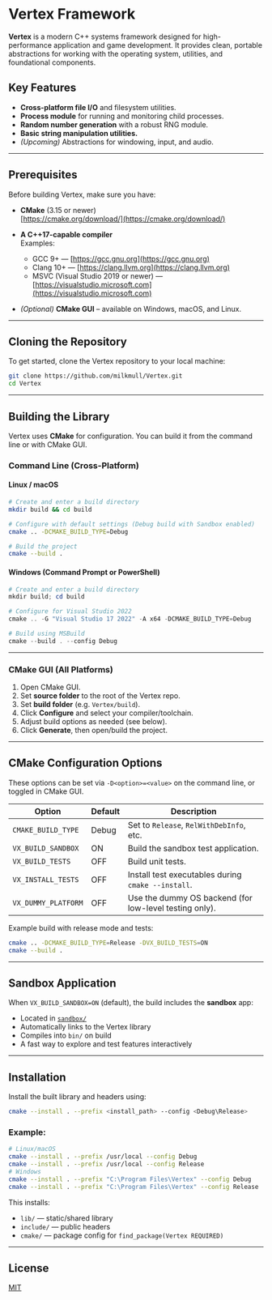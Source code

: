 # Vertex Framework

**Vertex** is a modern C++ systems framework designed for high-performance application and game development. It provides clean, portable abstractions for working with the operating system, utilities, and foundational components.

## Key Features

- **Cross-platform file I/O** and filesystem utilities.
- **Process module** for running and monitoring child processes.
- **Random number generation** with a robust RNG module.
- **Basic string manipulation utilities.**
- *(Upcoming)* Abstractions for windowing, input, and audio.

---

## Prerequisites

Before building Vertex, make sure you have:

- **CMake** (3.15 or newer)  
  [https://cmake.org/download/](https://cmake.org/download/)

- **A C++17-capable compiler**  
  Examples:
  - GCC 9+ — [https://gcc.gnu.org](https://gcc.gnu.org)
  - Clang 10+ — [https://clang.llvm.org](https://clang.llvm.org)
  - MSVC (Visual Studio 2019 or newer) — [https://visualstudio.microsoft.com](https://visualstudio.microsoft.com)

- *(Optional)* **CMake GUI** – available on Windows, macOS, and Linux.

---

## Cloning the Repository

To get started, clone the Vertex repository to your local machine:

```bash
git clone https://github.com/milkmull/Vertex.git
cd Vertex
```

---

## Building the Library

Vertex uses **CMake** for configuration. You can build it from the command line or with CMake GUI.

### Command Line (Cross-Platform)

#### Linux / macOS

```bash
# Create and enter a build directory
mkdir build && cd build

# Configure with default settings (Debug build with Sandbox enabled)
cmake .. -DCMAKE_BUILD_TYPE=Debug

# Build the project
cmake --build .
```

#### Windows (Command Prompt or PowerShell)

```powershell
# Create and enter a build directory
mkdir build; cd build

# Configure for Visual Studio 2022
cmake .. -G "Visual Studio 17 2022" -A x64 -DCMAKE_BUILD_TYPE=Debug

# Build using MSBuild
cmake --build . --config Debug
```

---

### CMake GUI (All Platforms)

1. Open CMake GUI.
2. Set **source folder** to the root of the Vertex repo.
3. Set **build folder** (e.g. `Vertex/build`).
4. Click **Configure** and select your compiler/toolchain.
5. Adjust build options as needed (see below).
6. Click **Generate**, then open/build the project.

---

## CMake Configuration Options

These options can be set via `-D<option>=<value>` on the command line, or toggled in CMake GUI.

| Option                 | Default | Description                                             |
|------------------------|---------|---------------------------------------------------------|
| `CMAKE_BUILD_TYPE`     | Debug   | Set to `Release`, `RelWithDebInfo`, etc.                |
| `VX_BUILD_SANDBOX`     | ON      | Build the sandbox test application.                     |
| `VX_BUILD_TESTS`       | OFF     | Build unit tests.                                       |
| `VX_INSTALL_TESTS`     | OFF     | Install test executables during `cmake --install`.      |
| `VX_DUMMY_PLATFORM`    | OFF     | Use the dummy OS backend (for low-level testing only).  |

Example build with release mode and tests:

```bash
cmake .. -DCMAKE_BUILD_TYPE=Release -DVX_BUILD_TESTS=ON
cmake --build .
```

---

## Sandbox Application

When `VX_BUILD_SANDBOX=ON` (default), the build includes the **sandbox** app:

- Located in [`sandbox/`](https://github.com/milkmull/Vertex/tree/main/sandbox)
- Automatically links to the Vertex library
- Compiles into `bin/` on build
- A fast way to explore and test features interactively

---

## Installation

Install the built library and headers using:

```bash
cmake --install . --prefix <install_path> --config <Debug\Release>
```

### Example:

```bash
# Linux/macOS
cmake --install . --prefix /usr/local --config Debug
cmake --install . --prefix /usr/local --config Release
# Windows
cmake --install . --prefix "C:\Program Files\Vertex" --config Debug
cmake --install . --prefix "C:\Program Files\Vertex" --config Release
```

This installs:

- `lib/` — static/shared library
- `include/` — public headers
- `cmake/` — package config for `find_package(Vertex REQUIRED)`

---

## License

[MIT](./LICENSE)
